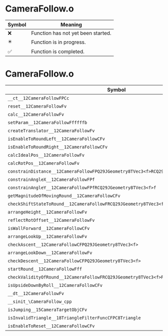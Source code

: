 # CameraFollow.o
| Symbol | Meaning 
| ------------- | ------------- 
| :x: | Function has not yet been started. 
| :eight_pointed_black_star: | Function is in progress. 
| :white_check_mark: | Function is completed. 


# CameraFollow.o
| Symbol | Decompiled? |
| ------------- | ------------- |
| `__ct__12CameraFollowFPCc` | :white_check_mark: |
| `reset__12CameraFollowFv` | :x: |
| `calc__12CameraFollowFv` | :x: |
| `setParam__12CameraFollowFfffffb` | :x: |
| `createTranslator__12CameraFollowFv` | :white_check_mark: |
| `isEnableToRoundLeft__12CameraFollowCFv` | :x: |
| `isEnableToRoundRight__12CameraFollowCFv` | :x: |
| `calcIdealPos__12CameraFollowFv` | :x: |
| `calcRotPos__12CameraFollowFv` | :x: |
| `constrainDistance__12CameraFollowFPQ29JGeometry8TVec3<f>RCQ29JGeometry8TVec3<f>` | :x: |
| `constrainAngleX__12CameraFollowFPf` | :x: |
| `constrainAngleY__12CameraFollowFPfRCQ29JGeometry8TVec3<f>f` | :x: |
| `getMagnitudeOfMovingRound__12CameraFollowCFv` | :x: |
| `checkShiftStateToRound__12CameraFollowFRCQ29JGeometry8TVec3<f>RCQ29JGeometry8TVec3<f>` | :x: |
| `arrangeHeight__12CameraFollowFv` | :x: |
| `reflectRotOffset__12CameraFollowFv` | :x: |
| `isWallForward__12CameraFollowCFv` | :x: |
| `arrangeLookUp__12CameraFollowFv` | :x: |
| `checkAscent__12CameraFollowCFPQ29JGeometry8TVec3<f>` | :x: |
| `arrangeLookDown__12CameraFollowFv` | :x: |
| `checkDescent__12CameraFollowCFPQ29JGeometry8TVec3<f>` | :x: |
| `startRound__12CameraFollowFff` | :x: |
| `checkValidityOfRound__12CameraFollowFRCQ29JGeometry8TVec3<f>RCQ29JGeometry8TVec3<f>` | :x: |
| `isUpsideDownByRoll__12CameraFollowCFv` | :x: |
| `__dt__12CameraFollowFv` | :white_check_mark: |
| `__sinit_\CameraFollow_cpp` | :x: |
| `isJumping__15CameraTargetObjCFv` | :white_check_mark: |
| `isInvalidTriangle__18TriangleFilterFuncCFPC8Triangle` | :x: |
| `isEnableToReset__12CameraFollowCFv` | :x: |
